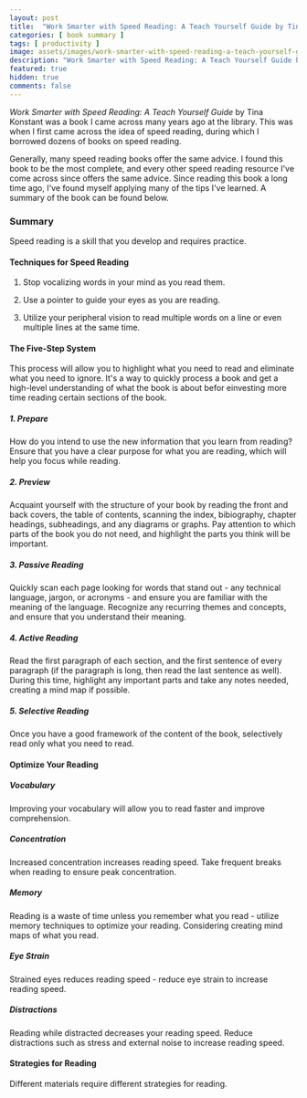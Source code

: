 ```yaml
---
layout: post
title:  "Work Smarter with Speed Reading: A Teach Yourself Guide by Tina Konstant"
categories: [ book summary ]
tags: [ productivity ]
image: assets/images/work-smarter-with-speed-reading-a-teach-yourself-guide.png
description: "Work Smarter with Speed Reading: A Teach Yourself Guide by Tina Konstant"
featured: true
hidden: true
comments: false
---
```


*Work Smarter with Speed Reading: A Teach Yourself Guide* by Tina Konstant was a book I came across many years ago at the library. This was when I first came across the idea of speed reading, during which I borrowed dozens of books on speed reading.

Generally, many speed reading books offer the same advice. I found this book to be the most complete, and every other speed reading resource I've come across since offers the same advice. Since reading this book a long time ago, I've found myself applying many of the tips I've learned. A summary of the book can be found below.

### Summary

Speed reading is a skill that you develop and requires practice.

#### Techniques for Speed Reading

1. Stop vocalizing words in your mind as you read them.

2. Use a pointer to guide your eyes as you are reading.

3. Utilize your peripheral vision to read multiple words on a line or even multiple lines at the same time.

#### The Five-Step System

This process will allow you to highlight what you need to read and eliminate what you need to ignore. It's a way to quickly process a book and get a high-level understanding of what the book is about befor einvesting more time reading certain sections of the book.

##### 1. Prepare

How do you intend to use the new information that you learn from reading? Ensure that you have a clear purpose for what you are reading, which will help you focus while reading.

##### 2. Preview

Acquaint yourself with the structure of your book by reading the front and back covers, the table of contents, scanning the index, bibiography, chapter headings, subheadings, and any diagrams or graphs. Pay attention to which parts of the book you do not need, and highlight the parts you think will be important.

##### 3. Passive Reading

Quickly scan each page looking for words that stand out - any technical language, jargon, or acronyms - and ensure you are familiar with the meaning of the language. Recognize any recurring themes and concepts, and ensure that you understand their meaning.

##### 4. Active Reading

Read the first paragraph of each section, and the first sentence of every paragraph (if the paragraph is long, then read the last sentence as well). During this time, highlight any important parts and take any notes needed, creating a mind map if possible.

##### 5. Selective Reading

Once you have a good framework of the content of the book, selectively read only what you need to read.

#### Optimize Your Reading

##### Vocabulary

Improving your vocabulary will allow you to read faster and improve comprehension.

##### Concentration

Increased concentration increases reading speed. Take frequent breaks when reading to ensure peak concentration.

##### Memory

Reading is a waste of time unless you remember what you read - utilize memory techniques to optimize your reading. Considering creating mind maps of what you read.

##### Eye Strain

Strained eyes reduces reading speed - reduce eye strain to increase reading speed.

##### Distractions

Reading while distracted decreases your reading speed. Reduce distractions such as stress and external noise to increase reading speed.

#### Strategies for Reading

Different materials require different strategies for reading.
